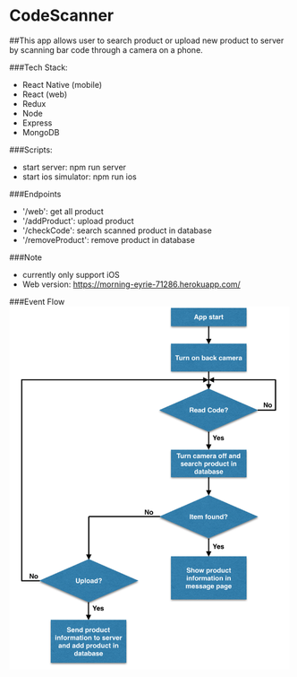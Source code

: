 # CodeScanner

##This app allows user to search product or upload new product to server by scanning bar code through a camera on a phone.

###Tech Stack: 
- React Native (mobile)
- React (web)
- Redux 
- Node 
- Express
- MongoDB

###Scripts:
- start server: npm run server
- start ios simulator: npm run ios

###Endpoints
- '/web': get all product
- '/addProduct': upload product
- '/checkCode': search scanned product in database
- '/removeProduct': remove product in database

###Note
- currently only support iOS
- Web version: https://morning-eyrie-71286.herokuapp.com/

###Event Flow
<img src="https://github.com/ylo-us/codeScanner/blob/master/flow_chart.png" width="501">
